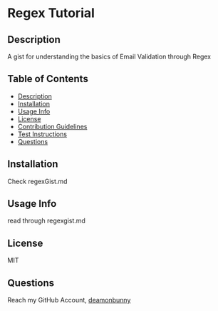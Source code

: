 # Regex Tutorial #

## Description ##
A gist for understanding the basics of Email Validation through Regex

## Table of Contents ##
* [Description](#Description "Goto Description")
* [Installation](#installation "installation")
* [Usage Info](#Usage-Info "Usage-Info")
* [License](#License "Goto License")
* [Contribution Guidelines](#Test-Instructions "Goto est-Instructions")
* [Test Instructions](#Contribution-Guidelines "Goto Contribution-Guidelines")
* [Questions](#Questions "Goto Questions")

## Installation ##
Check regexGist.md

## Usage Info ##
read through regexgist.md

## License ##
MIT

## Questions ##
Reach my GitHub Account, [deamonbunny](https://github.com/deamonbunny "My GitHub")